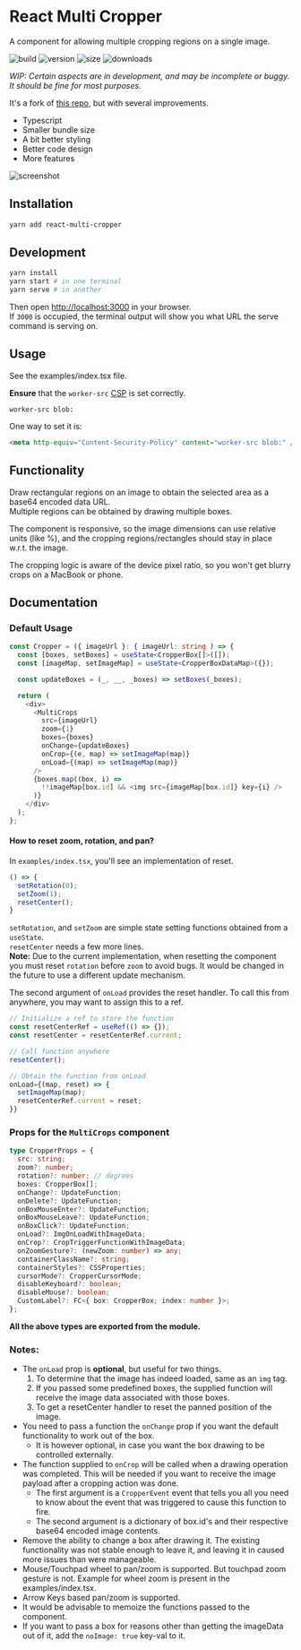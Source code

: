 # React Multi Cropper
A component for allowing multiple cropping regions on a single image.

![build](https://badgen.net/github/status/jayantbh/react-multi-cropper)
![version](https://badgen.net/npm/v/react-multi-cropper)
![size](https://badgen.net/bundlephobia/minzip/react-multi-cropper)
![downloads](https://badgen.net/npm/dt/react-multi-cropper)

_WIP: Certain aspects are in development, and may be incomplete or buggy._  
_It should be fine for most purposes._

It's a fork of [this repo](https://github.com/beizhedenglong/react-multi-crops), but with several improvements.
- Typescript
- Smaller bundle size
- A bit better styling
- Better code design
- More features

![screenshot](http://i.snipboard.io/eBhQ3X.jpg)


## Installation
```bash
yarn add react-multi-cropper
```

## Development
```bash
yarn install
yarn start # in one terminal
yarn serve # in another
```
Then open [http://localhost:3000](http://localhost:3000) in your browser.  
If `3000` is occupied, the terminal output will show you what URL the serve command is serving on.

## Usage

See the examples/index.tsx file.

**Ensure** that the `worker-src` [CSP](https://developer.mozilla.org/en-US/docs/Web/HTTP/CSP) is set correctly.
```
worker-src blob:
```
One way to set it is:
```html
<meta http-equiv="Content-Security-Policy" content="worker-src blob:" />
```

## Functionality

Draw rectangular regions on an image to obtain the selected area as a base64 encoded data URL.  
Multiple regions can be obtained by drawing multiple boxes.

The component is responsive, so the image dimensions can use relative units (like %), and the cropping regions/rectangles should stay in place w.r.t. the image.

The cropping logic is aware of the device pixel ratio, so you won't get blurry crops on a MacBook or phone.

## Documentation

### Default Usage
```typescript jsx
const Cropper = ({ imageUrl }: { imageUrl: string ) => {
  const [boxes, setBoxes] = useState<CropperBox[]>([]);
  const [imageMap, setImageMap] = useState<CropperBoxDataMap>({});

  const updateBoxes = (_, __, _boxes) => setBoxes(_boxes);

  return (
    <div>
      <MultiCrops
        src={imageUrl}
        zoom={1}
        boxes={boxes}
        onChange={updateBoxes}
        onCrop={(e, map) => setImageMap(map)}
        onLoad={(map) => setImageMap(map)}
      />
      {boxes.map((box, i) =>
        !!imageMap[box.id] && <img src={imageMap[box.id]} key={i} />
      )}
    </div>
  );
};
```

#### How to reset zoom, rotation, and pan?
In `examples/index.tsx`, you'll see an implementation of reset.
```typescript jsx
() => {
  setRotation(0);
  setZoom(1);
  resetCenter();
}
```
`setRotation`, and `setZoom` are simple state setting functions obtained from a `useState`.  
`resetCenter` needs a few more lines.  
**Note:** Due to the current implementation, when resetting the component you must
reset `rotation` before `zoom` to avoid bugs. It would be changed in the future to
use a different update mechanism.

The second argument of `onLoad` provides the reset handler.
To call this from anywhere, you may want to assign this to a ref.

```typescript jsx
// Initialize a ref to store the function
const resetCenterRef = useRef(() => {});
const resetCenter = resetCenterRef.current;

// Call function anywhere
resetCenter();

// Obtain the function from onLoad
onLoad={(map, reset) => {
  setImageMap(map);
  resetCenterRef.current = reset;
}}
```


### Props for the `MultiCrops` component
```typescript
type CropperProps = {
  src: string;
  zoom?: number;
  rotation?: number; // degrees
  boxes: CropperBox[];
  onChange?: UpdateFunction;
  onDelete?: UpdateFunction;
  onBoxMouseEnter?: UpdateFunction;
  onBoxMouseLeave?: UpdateFunction;
  onBoxClick?: UpdateFunction;
  onLoad?: ImgOnLoadWithImageData;
  onCrop?: CropTriggerFunctionWithImageData;
  onZoomGesture?: (newZoom: number) => any;
  containerClassName?: string;
  containerStyles?: CSSProperties;
  cursorMode?: CropperCursorMode;
  disableKeyboard?: boolean;
  disableMouse?: boolean;
  CustomLabel?: FC<{ box: CropperBox; index: number }>;
};
```

**All the above types are exported from the module.**

### Notes:
- The `onLoad` prop is **optional**, but useful for two things.
  1. To determine that the image has indeed loaded, same as an `img` tag.
  2. If you passed some predefined boxes, the supplied function will receive the image data associated with those boxes.
  3. To get a resetCenter handler to reset the panned position of the image.
- You need to pass a function the `onChange` prop if you want the default functionality to work out of the box.
  - It is however optional, in case you want the box drawing to be controlled externally.
- The function supplied to `onCrop` will be called when a drawing operation was completed. This will be needed if you want to receive the image payload after a cropping action was done.
  - The first argument is a `CropperEvent` event that tells you all you need to know about the event that was triggered to cause this function to fire.
  - The second argument is a dictionary of box.id's and their respective base64 encoded image contents.
- Remove the ability to change a box after drawing it. The existing functionality was not stable enough to leave it, and leaving it in caused more issues than were manageable.
- Mouse/Touchpad wheel to pan/zoom is supported. But touchpad zoom gesture is not. Example for wheel zoom is present in the examples/index.tsx.
- Arrow Keys based pan/zoom is supported.
- It would be advisable to memoize the functions passed to the component.
- If you want to pass a box for reasons other than getting the imageData out of it, add the `noImage: true` key-val to it.
